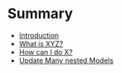 # Summary

* [Introduction](README.md)
* [What is XYZ?](first-question.md)
* [How can I do X?](second-question.md)
* [Update Many nested Models](update-many-nested-models.md)

